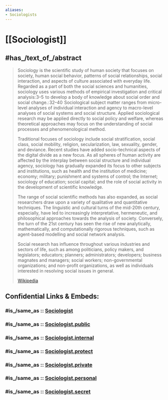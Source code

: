 ```yaml
---
aliases:
- Sociologists
---
```


# [[Sociologist]] 


## #has_/text_of_/abstract 

> Sociology is the scientific study of human society that focuses on society, human social behavior, patterns of social relationships, social interaction, and aspects of culture associated with everyday life. Regarded as a part of both the social sciences and humanities, sociology uses various methods of empirical investigation and critical analysis: 3–5  to develop a body of knowledge about social order and social change.: 32–40  Sociological subject matter ranges from micro-level analyses of individual interaction and agency to macro-level analyses of social systems and social structure. Applied sociological research may be applied directly to social policy and welfare, whereas theoretical approaches may focus on the understanding of social processes and phenomenological method.
>
> Traditional focuses of sociology include social stratification, social class, social mobility, religion, secularization, law, sexuality, gender, and deviance. Recent studies have added socio-technical aspects of the digital divide as a new focus. As all spheres of human activity are affected by the interplay between social structure and individual agency, sociology has gradually expanded its focus to other subjects and institutions, such as health and the institution of medicine; economy; military; punishment and systems of control; the Internet; sociology of education; social capital; and the role of social activity in the development of scientific knowledge.
>
> The range of social scientific methods has also expanded, as social researchers draw upon a variety of qualitative and quantitative techniques. The linguistic and cultural turns of the mid-20th century, especially, have led to increasingly interpretative, hermeneutic, and philosophical approaches towards the analysis of society. Conversely, the turn of the 21st century has seen the rise of new analytically, mathematically, and computationally rigorous techniques, such as agent-based modelling and social network analysis.
>
> Social research has influence throughout various industries and sectors of life, such as among politicians, policy makers, and legislators; educators; planners; administrators; developers; business magnates and managers; social workers; non-governmental organizations; and non-profit organizations, as well as individuals interested in resolving social issues in general.
>
> [Wikipedia](https://en.wikipedia.org/wiki/Sociology)


## Confidential Links & Embeds: 

### #is_/same_as :: [Sociologist](/_Standards/Society/Anthropology/Sociology/Sociologist.md) 

### #is_/same_as :: [Sociologist.public](/_public/Society/Anthropology/Sociology/Sociologist.public.md) 

### #is_/same_as :: [Sociologist.internal](/_internal/Society/Anthropology/Sociology/Sociologist.internal.md) 

### #is_/same_as :: [Sociologist.protect](/_protect/Society/Anthropology/Sociology/Sociologist.protect.md) 

### #is_/same_as :: [Sociologist.private](/_private/Society/Anthropology/Sociology/Sociologist.private.md) 

### #is_/same_as :: [Sociologist.personal](/_personal/Society/Anthropology/Sociology/Sociologist.personal.md) 

### #is_/same_as :: [Sociologist.secret](/_secret/Society/Anthropology/Sociology/Sociologist.secret.md)

